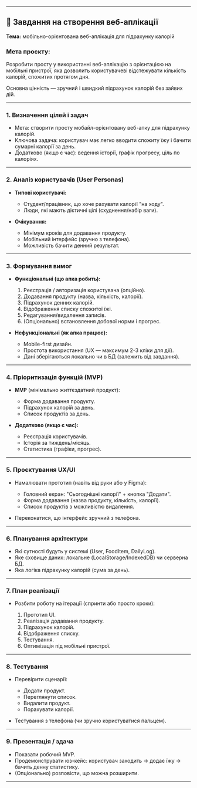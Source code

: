 
---

## 📌 Завдання на створення веб-аплікації

**Тема:** мобільно-орієнтована веб-аплікація для підрахунку калорій

### Мета проєкту:

Розробити просту у використанні веб-аплікацію з орієнтацією на мобільні пристрої, яка дозволить користувачеві відстежувати кількість калорій, спожитих протягом дня.

Основна цінність — зручний і швидкий підрахунок калорій без зайвих дій.

---

### 1. **Визначення цілей і задач**

* Мета: створити просту мобайл-орієнтовану веб-апку для підрахунку калорій.
* Ключова задача: користувач має легко вводити спожиту їжу і бачити сумарні калорії за день.
* Додатково (якщо є час): ведення історії, графік прогресу, ціль по калоріях.

---

### 2. **Аналіз користувачів (User Personas)**

* **Типові користувачі:**

  * Студент/працівник, що хоче рахувати калорії "на ходу".
  * Люди, які мають дієтичні цілі (схуднення/набір ваги).
* **Очікування:**

  * Мінімум кроків для додавання продукту.
  * Мобільний інтерфейс (зручно з телефона).
  * Можливість бачити денний результат.

---

### 3. **Формування вимог**

* **Функціональні (що апка робить):**

  1. Реєстрація / авторизація користувача (опційно).
  2. Додавання продукту (назва, кількість, калорії).
  3. Підрахунок денних калорій.
  4. Відображення списку спожитої їжі.
  5. Редагування/видалення записів.
  6. (Опціонально) встановлення добової норми і прогрес.

* **Нефункціональні (як апка працює):**

  * Mobile-first дизайн.
  * Простота використання (UX — максимум 2-3 кліки для дії).
  * Дані зберігаються локально чи в БД (залежить від завдання).

---

### 4. **Пріоритизація функцій (MVP)**

* **MVP** (мінімально життєздатний продукт):

  * Форма додавання продукту.
  * Підрахунок калорій за день.
  * Список продуктів за день.

* **Додатково (якщо є час):**

  * Реєстрація користувачів.
  * Історія за тиждень/місяць.
  * Статистика (графіки, прогрес).

---

### 5. **Проєктування UX/UI**

* Намалювати прототип (навіть від руки або у Figma):

  * Головний екран: "Сьогоднішні калорії" + кнопка "Додати".
  * Форма додавання (назва продукту, кількість, калорії).
  * Список продуктів з можливістю видалення.
* Переконатися, що інтерфейс зручний з телефона.

---

### 6. **Планування архітектури**

* Які сутності будуть у системі (User, FoodItem, DailyLog).
* Яке сховище даних: локальне (LocalStorage/IndexedDB) чи серверна БД.
* Яка логіка підрахунку калорій (сума за день).

---

### 7. **План реалізації**

* Розбити роботу на ітерації (спринти або просто кроки):

  1. Прототип UI.
  2. Реалізація додавання продукту.
  3. Підрахунок калорій.
  4. Відображення списку.
  5. Тестування.
  6. Оптимізація під мобільні пристрої.

---

### 8. **Тестування**

* Перевірити сценарії:

  * Додати продукт.
  * Переглянути список.
  * Видалити продукт.
  * Порахувати калорії.
* Тестування з телефона (чи зручно користуватися пальцем).

---

### 9. **Презентація / здача**

* Показати робочий MVP.
* Продемонструвати юз-кейс: користувач заходить → додає їжу → бачить денну статистику.
* (Опціонально) розповісти, що можна розширити.

---
